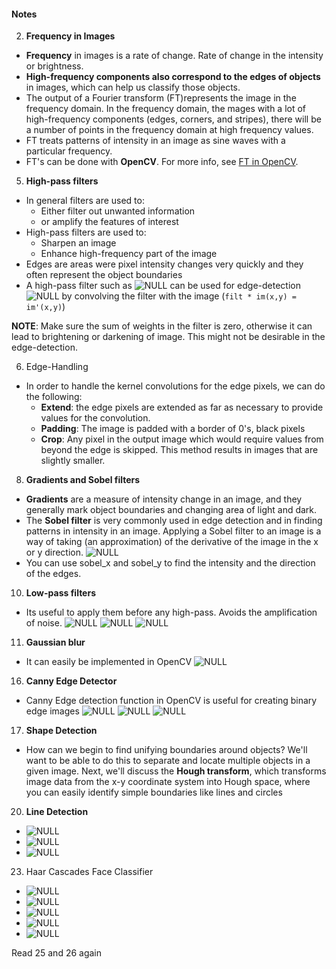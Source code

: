 #### Notes

2. **Frequency in Images**
- **Frequency** in images is a rate of change. Rate of change in the intensity or brightness.
- **High-frequency components also correspond to the edges of objects** in images, which can help us classify those objects.
- The output of a Fourier transform (FT)represents the image in the frequency domain. In the frequency domain, the mages with a lot of high-frequency components (edges, corners, and stripes), there will be a number of points in the frequency domain at high frequency values.
- FT treats patterns of intensity in an image as sine waves with a particular frequency.
- FT's can be done with **OpenCV**. For more info, see [FT in OpenCV](https://docs.opencv.org/3.0-beta/doc/py_tutorials/py_imgproc/py_transforms/py_fourier_transform/py_fourier_transform.html).


5. **High-pass filters**
- In general filters are used to:
    - Either filter out unwanted information
    - or amplify the features of interest
- High-pass filters are used to:
    - Sharpen an image
    - Enhance high-frequency part of the image
- Edges are areas were pixel intensity changes very quickly and they often represent the object boundaries
- A high-pass filter such as
![NULL](./figures/5_highpass0.jpg)
can be used for edge-detection
![NULL](./figures/5_highpass1.jpg)
by convolving the filter with the image (`filt * im(x,y) = im'(x,y)`)

**NOTE**: Make sure the sum of weights in the filter is zero, otherwise it can lead to brightening or darkening of image. This might not be desirable in the edge-detection.

6. Edge-Handling
  - In order to handle the kernel convolutions for the edge pixels, we can do the following:
    - **Extend**: the edge pixels are extended as far as necessary to provide values for the convolution.
    - **Padding**: The image is padded with a border of 0's, black pixels
    - **Crop**: Any pixel in the output image which would require values from beyond the edge is skipped. This method results in images that are slightly smaller.

8. **Gradients and Sobel filters**
- **Gradients** are a measure of intensity change in an image, and they generally mark object boundaries and changing area of light and dark.
- The **Sobel filter** is very commonly used in edge detection and in finding patterns in intensity in an image. Applying a Sobel filter to an image is a way of taking (an approximation) of the derivative of the image in the x or y direction.
![NULL](./figures/8_sobel.png)
- You can use sobel_x and sobel_y to find the intensity and the direction of the edges.

10. **Low-pass filters**
- Its useful to apply them before any high-pass. Avoids the amplification of noise.
![NULL](./figures/10_lowpass1.png)
![NULL](./figures/10_lowpass2.png)
![NULL](./figures/10_lowpass3.png)

11. **Gaussian blur**
- It can easily be implemented in OpenCV
![NULL](./figures/11_gaussianblur.png)

16. **Canny Edge Detector**
- Canny Edge detection function in OpenCV is useful for creating binary edge images
![NULL](./figures/16_canny1.png)
![NULL](./figures/16_canny2.png)
![NULL](./figures/16_canny3.png)

17. **Shape Detection**
-  How can we begin to find unifying boundaries around objects? We'll want to be able to do this to separate and locate multiple objects in a given image. Next, we'll discuss the **Hough transform**, which transforms image data from the x-y coordinate system into Hough space, where you can easily identify simple boundaries like lines and circles

20. **Line Detection**
- ![NULL](./figures/20_line1.png)
- ![NULL](./figures/20_line2.png)
- ![NULL](./figures/20_line3.png)

23. Haar Cascades Face Classifier
- ![NULL](./figures/23_Haar1.png)
- ![NULL](./figures/23_Haar2.png)
- ![NULL](./figures/23_Haar3.png)
- ![NULL](./figures/23_Haar4.png)
- ![NULL](./figures/23_Haar5.png)


Read 25 and 26 again
